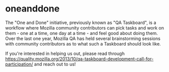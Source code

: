 oneanddone
==========

The "One and Done" initiative, previously known as "QA Taskboard", is a workflow where Mozilla community contributors can pick tasks and work on them - one at a time, one day at a time - and feel good about doing them.
Over the last one year, Mozilla QA has held several brainstorming sessions with community contributors as to what such a Taskboard should look like.

If you're interested in helping us out, please read through https://quality.mozilla.org/2013/10/qa-taskboard-development-call-for-participation/ and reach out to us!
